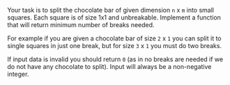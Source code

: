 Your task is to split the chocolate bar of given dimension `n` x `m` into small squares. Each square is of size 1x1 and unbreakable. Implement a function that will return minimum number of breaks needed.

For example if you are given a chocolate bar of size `2` x `1` you can split it to single squares in just one break, but for size `3` x `1` you must do two breaks.

If input data is invalid you should return `0` (as in no breaks are needed if we do not have any chocolate to split). Input will always be a non-negative integer.
